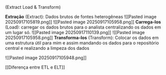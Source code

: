 (Extract Load & Transform)

**Extração** (Extract): Dados brutos de fontes heterogêneas
![[Pasted image 20250917105819.png]]
![[Pasted image 20250917105958.png]]
**Carrega-los** (Load): carregar os dados brutos
para o analista centralizando os dados em um lugar só.
![[Pasted image 20250917110139.png]]
![[Pasted image 20250917105958.png]]
**Transforma-los** (Transform): Colocar os dados em uma 
estrutura útil para mim e assim mandando os dados para 
o repositório central e realizando a limpeza dos dados

![[Pasted image 20250917105948.png]]

[[Diferença entre ETL e ELT]]